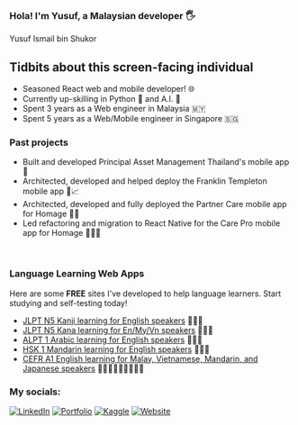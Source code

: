 ### Hola! I'm Yusuf, a Malaysian developer 🖐 
Yusuf Ismail bin Shukor

## Tidbits about this screen-facing individual

- Seasoned React web and mobile developer! 🌐 
- Currently up-skilling in Python 🐍 and A.I. 🧠
- Spent 3 years as a Web engineer in Malaysia 🇲🇾
- Spent 5 years as a Web/Mobile engineer in Singapore 🇸🇬

### Past projects
- Built and developed Principal Asset Management Thailand's mobile app 📱
- Architected, developed and helped deploy the Franklin Templeton mobile app 📱📈
- Architected, developed and fully deployed the Partner Care mobile app for Homage 📱🏥
- Led refactoring and migration to React Native for the Care Pro mobile app for Homage 📱🧑‍⚕️
<br />

### Language Learning Web Apps
Here are some **FREE** sites I've developed to help language learners. Start studying and self-testing today!
- [JLPT N5 Kanji learning for English speakers](https://sabun123.github.io/jlpt-n5-kanji/) 📖🇯🇵
- [JLPT N5 Kana learning for En/My/Vn speakers](https://sabun123.github.io/jlpt-n5-kana/) 📖🇯🇵
- [ALPT 1 Arabic learning for English speakers](https://sabun123.github.io/alpt-1-arabic/) 📖🇸🇦
- [HSK 1 Mandarin learning for English speakers](https://sabun123.github.io/hsk-1-mandarin/) 📖🇨🇳
- [CEFR A1 English learning for Malay, Vietnamese, Mandarin, and Japanese speakers](https://sabun123.github.io/cefr-a1-english/) 📖🇲🇾🇻🇳🇨🇳🇯🇵

### My socials:

[![LinkedIn](https://img.shields.io/badge/Linkedin-0077B5)][linkedin]
[![Portfolio](https://img.shields.io/badge/Portfolio-85d996)][portfolio]
[![Kaggle](https://img.shields.io/badge/Kaggle-20BEFF)][kaggle]
[![Website](https://img.shields.io/badge/Website-7f7f7f)][website]


[linkedin]: https://www.linkedin.com/in/yusuf-ismail-bin-shukor/
[website]: https://yusuf-ismail-shukor.com/
[portfolio]: https://sabun123.github.io/yusuf-website/
[kaggle]: https://www.kaggle.com/yusufismailshukor
